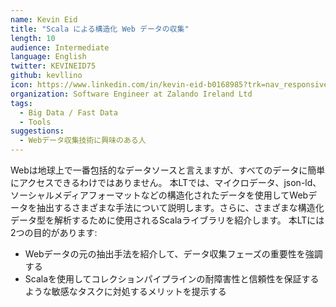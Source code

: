 ```yaml
---
name: Kevin Eid
title: "Scala による構造化 Web データの収集"
length: 10
audience: Intermediate
language: English
twitter: KEVINEID75
github: kevllino
icon: https://www.linkedin.com/in/kevin-eid-b0168985?trk=nav_responsive_tab_profile_pic
organization: Software Engineer at Zalando Ireland Ltd
tags:
  - Big Data / Fast Data
  - Tools
suggestions:
  - Webデータ収集技術に興味のある人
---
```

Webは地球上で一番包括的なデータソースと言えますが、すべてのデータに簡単にアクセスできるわけではありません。
本LTでは、マイクロデータ、json-ld、ソーシャルメディアフォーマットなどの構造化されたデータを使用してWebデータを抽出するさまざまな手法について説明します。さらに、さまざまな構造化データ型を解析するために使用されるScalaライブラリを紹介します。
本LTには2つの目的があります:
- Webデータの元の抽出手法を紹介して、データ収集フェーズの重要性を強調する
- Scalaを使用してコレクションパイプラインの耐障害性と信頼性を保証するような敏感なタスクに対処するメリットを提示する
